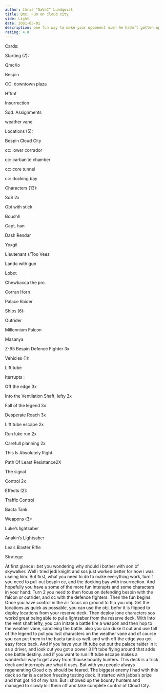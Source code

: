 ```yaml
---
author: Chris "SaVaC" Lundquist
title: Qmc, Fun on cloud city
side: Light
date: 2001-05-01
description: one fun way to make your opponent wish he hadn’t gotten up this morning
rating: 4.0
---
```

Cards: 

Starting (7):
Qmc/Io
Bespin
CC: downtown plaza
Hftmf
Insurrection
Sqd. Assignments
weather vane

Locations (5):
Bespin Cloud City
cc: lower corrador
cc: carbanite chamber
cc: core tunnel
cc: docking bay

Characters (13):
SoS 2x
Obi with stick
Boushh
Capt. han
Dash Rendar
Yoxgit
Lieutenant s’Too Vees
Lando with gun
Lobot
Chewbacca the pro.
Corran Horn
Palace Raider

Ships (6):
Outrider
Millennium Falcon
Masanya
Z-95 Bespin Defence Fighter 3x

Vehicles (1):
Lift tube

Iterrupts :
Off the edge 3x
Into the Ventilation Shaft, lefty 2x
Fall of the legend 3x
Desperate Reach 3x
Lift tube escape 2x
Run luke run 2x
Carefull planning 2x
This Is Absolutely Right
Path Of Least Resistance2X
The signal
Control 2x

Effects (2):
Traffic Control
Bacta Tank

Weapons (3):
Luke’s lightsaber
Anakin’s Lightsaber
Lea’s Blaster Rifle


Strategy: 

At first glance i bet you wondering why should i bother with son of skywalker.  Well i tried jedi knight and sos just worked better for how i was useing him. But first, what you need to do to make everything work, turn 1 you need to pull out bespin cc, and the docking bay with insurrection. And hopefully you have a some of the more fun interupts and some characters in your hand.  Turn 2 you need to then focus on defending bespin with the falcon or outrider, and cc with the defence fighters.  Then the fun begins.  Once you have control in the air focus on ground to flip you obj.  Get the locations as quick as possable, you can use the obj. befor it is flipped to deploy locations from your reserve deck.  Then deploy lone characters sos workd great being able to pul a lightsaber from the reserve deck.  With Into the vent shaft lefty, you can initate a battle fire a weapon and then hop to the weather vane, cancleing the battle.  also you can duke it out and use fall of the legend to put you lost characters on the weather vane and of course you can put them in the bacta tank as well. and with off the edge you get easy force back.  And if you have your lift tube out put the palace raider in it as a driver, and look out you got a power 3 lift tube flying around that adds one battle destiny.  and if you want to run lift tube escape makes a wonderfull way to get away from thouse bounty hunters.  This deck is a trick deck and interrupts are what it uses.  But with you people always regenerating Cloud city should be feared.  The biggest enemy i had with this deck so far is a carbon freezing testing deck.  It started with jabba’s prize and that got rid of my han.  But i showed up the bounty hunters and managed to slowly kill them off and take complete control of Cloud City. 